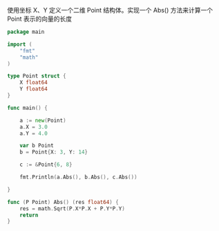 使用坐标 X、Y 定义一个二维 Point 结构体。实现一个 Abs() 方法来计算一个 Point 表示的向量的长度  

```go
package main

import (
	"fmt"
	"math"
)

type Point struct {
	X float64
	Y float64
}

func main() {

	a := new(Point)
	a.X = 3.0
	a.Y = 4.0

	var b Point
	b = Point{X: 3, Y: 14}

	c := &Point{6, 8}

	fmt.Println(a.Abs(), b.Abs(), c.Abs())

}

func (P Point) Abs() (res float64) {
	res = math.Sqrt(P.X*P.X + P.Y*P.Y)
	return
}
```
